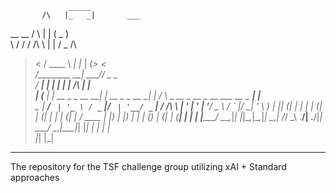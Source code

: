                  _____                                                                          
           /\   |_   _|       ___                                                               
 __  __   /  \    | |        ( _ )                                                              
 \ \/ /  / /\ \   | |        / _ \/\                                                            
  >  <  / ____ \ _| |_      | (_>  <                                                            
 /________    \_\_____|     _\___/\/        _                                             _     
  / ____| |                | |             | |     /\                                    | |    
 | (___ | |_ __ _ _ __   __| | __ _ _ __ __| |    /  \   _ __  _ __  _ __ ___   __ _  ___| |__  
  \___ \| __/ _` | '_ \ / _` |/ _` | '__/ _` |   / /\ \ | '_ \| '_ \| '__/ _ \ / _` |/ __| '_ \ 
  ____) | || (_| | | | | (_| | (_| | | | (_| |  / ____ \| |_) | |_) | | | (_) | (_| | (__| | | |
 |_____/ \__\__,_|_| |_|\__,_|\__,_|_|  \__,_| /_/    \_\ .__/| .__/|_|  \___/ \__,_|\___|_| |_|
                                                        | |   | |                               
                                                        |_|   |_|                               
----------
The repository for the TSF challenge group utilizing xAI + Standard approaches

